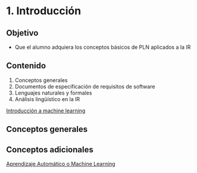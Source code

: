 # 1. Introducción

## Objetivo

* Que el alumno adquiera los conceptos básicos de PLN aplicados a la IR

## Contenido

1. Conceptos generales
2. Documentos de especificación de requisitos de software
3. Lenguajes naturales y formales
4. Análisis lingüístico en la IR

[Introducción a machine learning](./code/L04.2_first_ml.ipynb)



## Conceptos generales


## Conceptos adicionales

[Aprendizaje Automático o Machine Learning](./L001-5-machine-learning/README.md)






